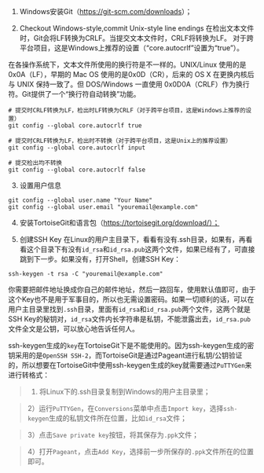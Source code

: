 1. Windows安装Git（<https://git-scm.com/downloads>）；

2. Checkout Windows-style,commit Unix-style line endings
在检出文本文件时，Git会将LF转换为CRLF。当提交文本文件时，CRLF将转换为LF。 对于跨平台项目，这是Windows上推荐的设置（“core.autocrlf”设置为“true”）。

在各操作系统下，文本文件所使用的换行符是不一样的。UNIX/Linux 使用的是 0x0A（LF），早期的 Mac OS 使用的是0x0D（CR），后来的 OS X 在更换内核后与 UNIX 保持一致了。但 DOS/Windows 一直使用 0x0D0A（CRLF）作为换行符。Git提供了一个“换行符自动转换”功能。
```
# 提交时CRLF转换为LF，检出时LF转换为CRLF（对于跨平台项目，这是Windows上推荐的设置）
git config --global core.autocrlf true   

# 提交时CRLF转换为LF，检出时不转换（对于跨平台项目，这是Unix上的推荐设置）
git config --global core.autocrlf input   

# 提交检出均不转换
git config --global core.autocrlf false
```

3. 设置用户信息

```
git config --global user.name "Your Name"
git config --global user.email "youremail@example.com"
```

4. 安装TortoiseGit和语言包（https://tortoisegit.org/download/）；

5. 创建SSH Key
    在Linux的用户主目录下，看看有没有.ssh目录，如果有，再看看这个目录下有没有`id_rsa`和`id_rsa.pub`这两个文件，如果已经有了，可直接跳到下一步。如果没有，打开Shell，创建SSH Key：

  ```
ssh-keygen -t rsa -C "youremail@example.com"
  ```
  你需要把邮件地址换成你自己的邮件地址，然后一路回车，使用默认值即可，由于这个Key也不是用于军事目的，所以也无需设置密码。如果一切顺利的话，可以在用户主目录里找到`.ssh`目录，里面有`id_rsa`和`id_rsa.pub`两个文件，这两个就是SSH Key的秘钥对，`id_rsa`文件内长字符串是私钥，不能泄露出去，`id_rsa.pub`文件全文是公钥，可以放心地告诉任何人。

  ssh-keygen生成的`key`在TortoiseGit下是不能使用的。因为ssh-keygen生成的密钥采用的是`OpenSSH SSH-2`，而TortoiseGit是通过Pageant进行私钥/公钥验证的，所以想要在TortoiseGit中使用ssh-keygen生成的key就需要通过`PuTTYGen`来进行转格式：

  > 1) 将Linux下的.ssh目录复制到Windows的用户主目录里；

  > 2）运行`PuTTYGen`，在`Conversions`菜单中点击`Import key`，选择`ssh-keygen`生成的私钥文件所在位置，比如`id_rsa`文件；

  > 3）点击`Save private key`按钮，将其保存为`.ppk`文件；

  > 4）打开`Pageant`，点击`Add Key`，选择前一步所保存的`.ppk`文件所在的位置即可。